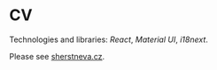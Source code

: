 # CV

Technologies and libraries: *React*, *Material UI*, *i18next*.

Please see [sherstneva.cz](https://sherstneva.cz).